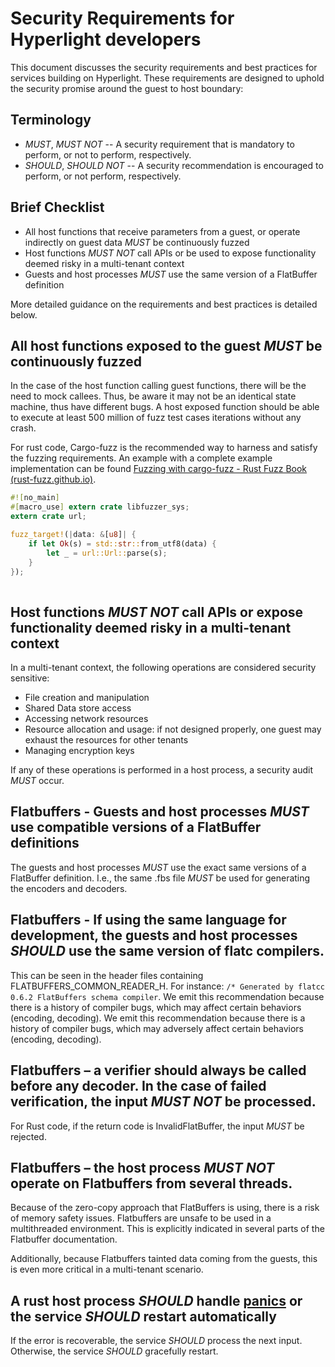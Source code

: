 # Security Requirements for Hyperlight developers

This document discusses the security requirements and best practices for services building on Hyperlight. These requirements are designed to uphold the security promise around the guest to host boundary:

## Terminology
* _MUST_, _MUST NOT_ -- A security requirement that is mandatory to perform, or not to perform, respectively.
* _SHOULD_, _SHOULD NOT_ -- A security recommendation is encouraged to perform, or not perform, respectively.

## Brief Checklist
* All host functions that receive parameters from a guest, or operate indirectly on guest data _MUST_ be continuously fuzzed
* Host functions _MUST NOT_ call APIs or be used to expose functionality deemed risky in a multi-tenant context
* Guests and host processes _MUST_ use the same version of a FlatBuffer definition

More detailed guidance on the requirements and best practices is detailed below.

## All host functions exposed to the guest _MUST_ be continuously fuzzed
In the case of the host function calling guest functions, there will be the need to mock callees. Thus, be aware it may not be an identical state machine, thus have different bugs.
A host exposed function should be able to execute at least 500 million of fuzz test cases iterations without any crash.

For rust code, Cargo-fuzz is the recommended way to harness and satisfy the fuzzing requirements. An example with a complete example implementation can be found [Fuzzing with cargo-fuzz - Rust Fuzz Book (rust-fuzz.github.io)](https://rust-fuzz.github.io/book/cargo-fuzz.html). 

```rust
#![no_main]
#[macro_use] extern crate libfuzzer_sys;
extern crate url;

fuzz_target!(|data: &[u8]| {
    if let Ok(s) = std::str::from_utf8(data) {
        let _ = url::Url::parse(s);
    }
});
     
```

## Host functions _MUST NOT_ call APIs or expose functionality deemed risky in a multi-tenant context

In a multi-tenant context, the following operations are considered security sensitive:
* File creation and manipulation
* Shared Data store access
* Accessing network resources
* Resource allocation and usage: if not designed properly, one guest may exhaust the resources for other tenants
* Managing encryption keys

If any of these operations is performed in a host process, a security audit _MUST_ occur.

## Flatbuffers - Guests and host processes _MUST_ use compatible versions of a FlatBuffer definitions

The guests and host processes _MUST_ use the exact same versions of a FlatBuffer definition. I.e., the same .fbs file _MUST_ be used for generating the encoders and decoders.

## Flatbuffers - If using the same language for development, the guests and host processes _SHOULD_ use the same version of flatc compilers.

This can be seen in the header files containing FLATBUFFERS_COMMON_READER_H. For instance:  `/* Generated by flatcc 0.6.2 FlatBuffers schema compiler`.
We emit this recommendation because there is a history of compiler bugs, which may affect certain behaviors (encoding, decoding). We emit this recommendation because there is a history of compiler bugs, which may adversely affect certain behaviors (encoding, decoding).

## Flatbuffers – a verifier should always be called before any decoder. In the case of failed verification, the input _MUST NOT_ be processed.

For Rust code, if the return code is InvalidFlatBuffer, the input _MUST_ be rejected.

## Flatbuffers – the host process _MUST NOT_ operate on Flatbuffers from several threads.

Because of the zero-copy approach that FlatBuffers is using, there is a risk of memory safety issues. Flatbuffers are unsafe to be used in a multithreaded environment. This is explicitly indicated in several parts of the Flatbuffer documentation.

Additionally, because Flatbuffers tainted data coming from the guests, this is even more critical in a multi-tenant scenario.

## A rust host process _SHOULD_ handle [panics](https://doc.rust-lang.org/book/ch09-03-to-panic-or-not-to-panic.html) or the service _SHOULD_ restart automatically
 
If the error is recoverable, the service _SHOULD_ process the next input. Otherwise, the service _SHOULD_ gracefully  restart.
